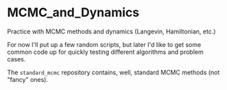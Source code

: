 # MCMC_and_Dynamics

Practice with MCMC methods and dynamics (Langevin, Hamiltonian, etc.)

For now I'll put up a few random scripts, but later I'd like to get some common
code up for quickly testing different algorithms and problem cases.

The `standard_mcmc` repository contains, well, standard MCMC methods (not
"fancy" ones).
